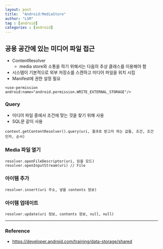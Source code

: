 ```yaml
---
layout: post
title:  "Android:MediaStore"
author: "LSM"
tag : [android]
categories : [android]
---
```


## 공용 공간에 있는 미디어 파일 접근
- ContentResolver
    - media store와 소통을 하기 위해서는 다음의 추상 클래스를 이용해야 함
- 시스템이 기본적으로 외부 저장소를 스캔하고 미디어 파일을 위치 시킴
- Manifest에 권한 설정 필요
```
<use-permission android:name="android.permission.WRITE_EXTERNAL_STORAGE"/>
```

### Query
- 미디어 파일 중에서 조건에 맞는 것을 찾기 위해 사용
- SQL문 같이 사용
~~~
context.getContentResolver().query(uri, 결과로 받고자 하는 값들, 조건, 조건 인자, 순서)
~~~

### Media 파일 열기
```
resolver.openFileDescriptor(uri, 읽을 모드)
resolver.openInputStream(uri) // File
```

### 아이템 추가
```
resolver.insert(uri 주소, 넣을 contents 정보)
```

### 아이템 업데이트
```
resolver.update(uri 정보, contents 정보, null, null)
```

---
### Reference
- https://developer.android.com/training/data-storage/shared
